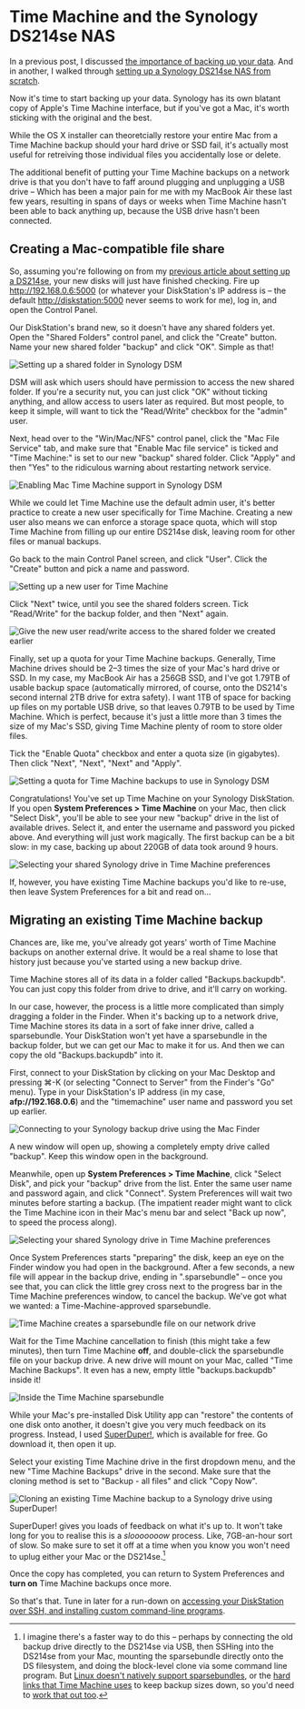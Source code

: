# Time Machine and the Synology DS214se NAS

In a previous post, I discussed [the importance of backing up your data](/post/backup-your-shit). And in another, I walked through [setting up a Synology DS214se NAS from scratch](/post/getting-started-ds214se-nas).

Now it's time to start backing up your data. Synology has its own blatant copy of Apple's Time Machine interface, but if you've got a Mac, it's worth sticking with the original and the best.

While the OS X installer can theoretcially restore your entire Mac from a Time Machine backup should your hard drive or SSD fail, it's actually most useful for retreiving those individual files you accidentally lose or delete.

The additional benefit of putting your Time Machine backups on a network drive is that you don't have to faff around plugging and unplugging a USB drive – Which has been a major pain for me with my MacBook Air these last few years, resulting in spans of days or weeks when Time Machine hasn't been able to back anything up, because the USB drive hasn't been connected.

## Creating a Mac-compatible file share

So, assuming you're following on from my [previous article about setting up a DS214se](/post/getting-started-ds214se-nas), your new disks will just have finished checking. Fire up <http://192.168.0.6:5000> (or whatever your DiskStation's IP address is – the default <http://diskstation:5000> never seems to work for me), log in, and open the Control Panel.

Our DiskStation's brand new, so it doesn't have any shared folders yet. Open the "Shared Folders" control panel, and click the "Create" button. Name your new shared folder "backup" and click "OK". Simple as that!

![Setting up a shared folder in Synology DSM](/media/synology-shared-folder.png)

DSM will ask which users should have permission to access the new shared folder. If you're a security nut, you can just click "OK" without ticking anything, and allow access to users later as required. But most people, to keep it simple, will want to tick the "Read/Write" checkbox for the "admin" user.

Next, head over to the "Win/Mac/NFS" control panel, click the "Mac File Service" tab, and make sure that "Enable Mac file service" is ticked and "Time Machine:" is set to our new "backup" shared folder. Click "Apply" and then "Yes" to the ridiculous warning about restarting network service.

![Enabling Mac Time Machine support in Synology DSM](/media/synology-time-machine-on.png)

While we could let Time Machine use the default admin user, it's better practice to create a new user specifically for Time Machine. Creating a new user also means we can enforce a storage space quota, which will stop Time Machine from filling up our entire DS214se disk, leaving room for other files or manual backups.

Go back to the main Control Panel screen, and click "User". Click the "Create" button and pick a name and password.

![Setting up a new user for Time Machine](/media/synology-new-user.png)

Click "Next" twice, until you see the shared folders screen. Tick "Read/Write" for the backup folder, and then "Next" again.

![Give the new user read/write access to the shared folder we created earlier](/media/synology-user-privilleges.png)

Finally, set up a quota for your Time Machine backups. Generally, Time Machine drives should be 2–3 times the size of your Mac's hard drive or SSD. In my case, my MacBook Air has a 256GB SSD, and I've got 1.79TB of usable backup space (automatically mirrored, of course, onto the DS214's second internal 2TB drive for extra safety). I want 1TB of space for backing up files on my portable USB drive, so that leaves 0.79TB to be used by Time Machine. Which is perfect, because it's just a little more than 3 times the size of my Mac's SSD, giving Time Machine plenty of room to store older files.

Tick the "Enable Quota" checkbox and enter a quota size (in gigabytes). Then click "Next", "Next", "Next" and "Apply".

![Setting a quota for Time Machine backups to use in Synology DSM](/media/synology-time-machine-quota.png)

Congratulations! You've set up Time Machine on your Synology DiskStation. If you open **System Preferences > Time Machine** on your Mac, then click "Select Disk", you'll be able to see your new "backup" drive in the list of available drives. Select it, and enter the username and password you picked above. And everything will just work magically. The first backup can be a bit slow: in my case, backing up about 220GB of data took around 9 hours.

![Selecting your shared Synology drive in Time Machine preferences](/media/synology-time-machine-finished.png)

If, however, you have existing Time Machine backups you'd like to re-use, then leave System Preferences for a bit and read on…

## Migrating an existing Time Machine backup

Chances are, like me, you've already got years' worth of Time Machine backups on another external drive. It would be a real shame to lose that history just because you've started using a new backup drive.

Time Machine stores all of its data in a folder called "Backups.backupdb". You can just copy this folder from drive to drive, and it'll carry on working.

In our case, however, the process is a little more complicated than simply dragging a folder in the Finder. When it's backing up to a network drive, Time Machine stores its data in a sort of fake inner drive, called a sparsebundle. Your DiskStation won't yet have a sparsebundle in the backup folder, but we can get our Mac to make it for us. And then we can copy the old "Backups.backupdb" into it.

First, connect to your DiskStation by clicking on your Mac Desktop and pressing ⌘-K (or selecting "Connect to Server" from the Finder's "Go" menu). Type in your DiskStation's IP address (in my case, **afp://192.168.0.6**) and the "timemachine" user name and password you set up earlier.

![Connecting to your Synology backup drive using the Mac Finder](/media/synology-afp.png)

A new window will open up, showing a completely empty drive called "backup". Keep this window open in the background.

Meanwhile, open up **System Preferences > Time Machine**, click "Select Disk", and pick your "backup" drive from the list. Enter the same user name and password again, and click "Connect". System Preferences will wait two minutes before starting a backup. (The impatient reader might want to click the Time Machine icon in their Mac's menu bar and select "Back up now", to speed the process along).

![Selecting your shared Synology drive in Time Machine preferences](/media/synology-time-machine-finished.png)

Once System Preferences starts "preparing" the disk, keep an eye on the Finder window you had open in the background. After a few seconds, a new file will appear in the backup drive, ending in ".sparsebundle" – once you see that, you can click the little grey cross next to the progress bar in the Time Machine preferences window, to cancel the backup. We've got what we wanted: a Time-Machine-approved sparsebundle.

![Time Machine creates a sparsebundle file on our network drive](/media/synology-sparsebundle.png)

Wait for the Time Machine cancellation to finish (this might take a few minutes), then turn Time Machine **off**, and double-click the sparsebundle file on your backup drive. A new drive will mount on your Mac, called "Time Machine Backups". It even has a new, empty little "backups.backupdb" inside it!

![Inside the Time Machine sparsebundle](/media/synology-inside-the-sparsebundle.png)

While your Mac's pre-installed Disk Utility app can "restore" the contents of one disk onto another, it doesn't give you very much feedback on its progress. Instead, I used [SuperDuper!](http://www.shirt-pocket.com/SuperDuper/SuperDuperDescription.html), which is available for free. Go download it, then open it up.

Select your existing Time Machine drive in the first dropdown menu, and the new "Time Machine Backups" drive in the second. Make sure that the cloning method is set to "Backup - all files" and click "Copy Now".

![Cloning an existing Time Machine backup to a Synology drive using SuperDuper!](/media/synology-superduper.png)

SuperDuper! gives you loads of feedback on what it's up to. It won't take long for you to realise this is a *slooooooow* process. Like, 7GB-an-hour sort of slow. So make sure to set it off at a time when you know you won't need to uplug either your Mac or the DS214se.[^1]

[^1]: I imagine there's a faster way to do this – perhaps by connecting the old backup drive directly to the DS214se via USB, then SSHing into the DS214se from your Mac, mounting the sparsebundle directly onto the DS filesystem, and doing the block-level clone via some command line program. But [Linux doesn't natively support sparsebundles](https://github.com/torarnv/sparsebundlefs), or the [hard links that Time Machine uses](https://github.com/abique/tmfs) to keep backup sizes down, so you'd need to [work that out too](http://www.windowslinuxosx.com/q/answers-can-linux-mount-a-normal-time-machine-sparse-bundle-disk-image-directory-306497.html).

Once the copy has completed, you can return to System Preferences and **turn on** Time Machine backups once more.

So that's that. Tune in later for a run-down on [accessing your DiskStation over SSH, and installing custom command-line programs](/post/ds214se-under-the-hood).

<link href="/post/backup-your-shit">
<link href="/post/ds214se-under-the-hood">
